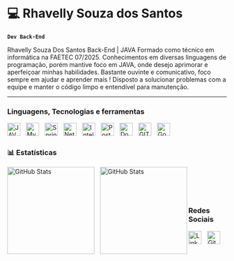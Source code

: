 # 💻 Rhavelly Souza dos Santos

**`Dev Back-End`**

Rhavelly Souza Dos Santos
Back-End | JAVA
Formado como técnico em informática na FAETEC 07/2025.
Conhecimentos em diversas linguagens de programação, porém mantive foco em JAVA,
onde desejo aprimorar e aperfeiçoar minhas habilidades. Bastante ouvinte e
comunicativo, foco sempre em ajudar e aprender mais ! Disposto a solucionar problemas
com a equipe e manter o código limpo e entendível para manutenção.


---

### Linguagens, Tecnologias e ferramentas

<img 
    align="left" 
    alt="JAVA" 
    width="30px" 
    style="padding-right: 10px;" 
    src="https://cdn.jsdelivr.net/gh/devicons/devicon@latest/icons/java/java-original.svg"
/>
<img 
    align="left" 
    alt="MySQL"
    width="30px" 
    style="padding-right: 10px;" 
    src="https://cdn.jsdelivr.net/gh/devicons/devicon@latest/icons/mysql/mysql-original.svg" 
/>
<img 
    align="left" 
    alt="Spring" 
    width="30px" 
    style="padding-right: 10px;" 
    src="https://cdn.jsdelivr.net/gh/devicons/devicon@latest/icons/spring/spring-original.svg" 
/>
<img 
    align="left" 
    alt="NetBeans"
    width="30px" 
    style="padding-right: 10px;" 
    src="https://cdn.jsdelivr.net/gh/devicons/devicon@latest/icons/netbeans/netbeans-original.svg" 
/>

<img 
    align="left" 
    alt="IntelliJ"
    width="30px" 
    style="padding-right: 10px;" 
    src="https://cdn.jsdelivr.net/gh/devicons/devicon@latest/icons/intellij/intellij-original.svg"
/>
<img 
    align="left" 
    alt="PostgreSQL"
    width="30px" 
    style="padding-right: 10px;" 
    src="https://cdn.jsdelivr.net/gh/devicons/devicon@latest/icons/postgresql/postgresql-original.svg"
/>
<img 
    align="left" 
    alt="Docker"
    width="30px" 
    style="padding-right: 10px;" 
    src="https://cdn.jsdelivr.net/gh/devicons/devicon@latest/icons/docker/docker-original.svg"
/>

<img 
    align="left" 
    alt="GIT"
    width="30px" 
    style="padding-right: 10px;" 
    src="https://cdn.jsdelivr.net/gh/devicons/devicon@latest/icons/git/git-original.svg"
/>

<img 
    align="left" 
    alt="Google"
    width="30px" 
    style="padding-right: 10px;" 
    src="https://cdn.jsdelivr.net/gh/devicons/devicon@latest/icons/google/google-original.svg"
/>


<br/>
<br/>

### 📊 Estatísticas


<p>
  <img 
    align="left" 
    alt="GitHub Stats" 
    height="200" 
    style="padding-right: 10px;" 
    src="https://github-readme-stats.vercel.app/api?username=ravi31-santos&theme=merko&locale=pt-br" 
  />

<img 
      align="left" 
      alt="GitHub Stats" 
      height="200" 
      src="https://github-readme-stats.vercel.app/api/top-langs/?username=ravi31-santos&theme=merko&layout=compact&custom_title=Tecnologias&langs_count=9" 
  />

</p>

<br/><br/><br/><br/>
###  Redes Sociais

<img 
    align="left" 
    alt="LinkedIn"
    width="30px" 
    style="padding-right: 10px;" 
    src="https://cdn.jsdelivr.net/gh/devicons/devicon@latest/icons/linkedin/linkedin-original.svg"
/>
<img 
    align="left" 
    alt="GitHub"
    width="30px" 
    style="padding-right: 10px;"
    background-color: white
    src="https://cdn.jsdelivr.net/gh/devicons/devicon@latest/icons/github/github-original.svg"
/>
